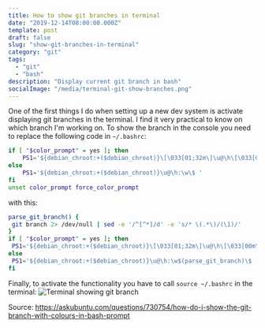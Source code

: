 ```yaml
---
title: How to show git branches in terminal
date: "2019-12-14T08:00:00.000Z"
template: post
draft: false
slug: "show-git-branches-in-terminal"
category: "git"
tags:
  - "git"
  - "bash"
description: "Display current git branch in bash"
socialImage: "/media/terminal-git-show-branches.png"
---
```


One of the first things I do when setting up a new dev system is activate displaying git branches in the terminal. I find it very practical to know on which branch I'm working on. To show the branch in the console you need to replace the following code in `~/.bashrc`:
```bash
if [ "$color_prompt" = yes ]; then
    PS1='${debian_chroot:+($debian_chroot)}\[\033[01;32m\]\u@\h\[\033[00m\]:\[\033[01;34m\]\w\[\033[00m\]\$ '
else
    PS1='${debian_chroot:+($debian_chroot)}\u@\h:\w\$ '
fi
unset color_prompt force_color_prompt
```
with this:

```bash
parse_git_branch() {
 git branch 2> /dev/null | sed -e '/^[^*]/d' -e 's/* \(.*\)/(\1)/'
}
if [ "$color_prompt" = yes ]; then
 PS1='${debian_chroot:+($debian_chroot)}\[\033[01;32m\]\u@\h\[\033[00m\]:\[\033[01;34m\]\w\[\033[01;31m\]$(parse_git_branch)\[\033[00m\]\$ '
else
 PS1='${debian_chroot:+($debian_chroot)}\u@\h:\w$(parse_git_branch)\$ '
fi
```
Finally, to activate the functionality you have to call `source ~/.bashrc` in the terminal:
![Terminal showing git branch](/media/terminal-git-show-branches.png)

Source: <a href="https://askubuntu.com/questions/730754/how-do-i-show-the-git-branch-with-colours-in-bash-prompt" target="_blank">https://askubuntu.com/questions/730754/how-do-i-show-the-git-branch-with-colours-in-bash-prompt</a>

